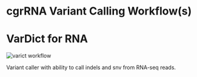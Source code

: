 cgrRNA Variant Calling Workflow(s)
================

VarDict for RNA
===============

![varict workflow](workflow_vardict/workflow_graph.png)

Variant caller with ability to call indels and snv from RNA-seq reads.
